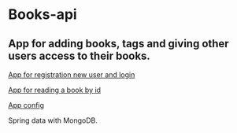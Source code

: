 # Books-api
## App for adding books, tags and giving other users access to their books.

[App for registration new user and login](https://github.com/dyatkokg/book-reader-users-api)

[App for reading a book by id](https://github.com/dyatkokg/book-reader-reader-api)

[App  config](https://github.com/dyatkokg/book-config)

Spring data with MongoDB.
